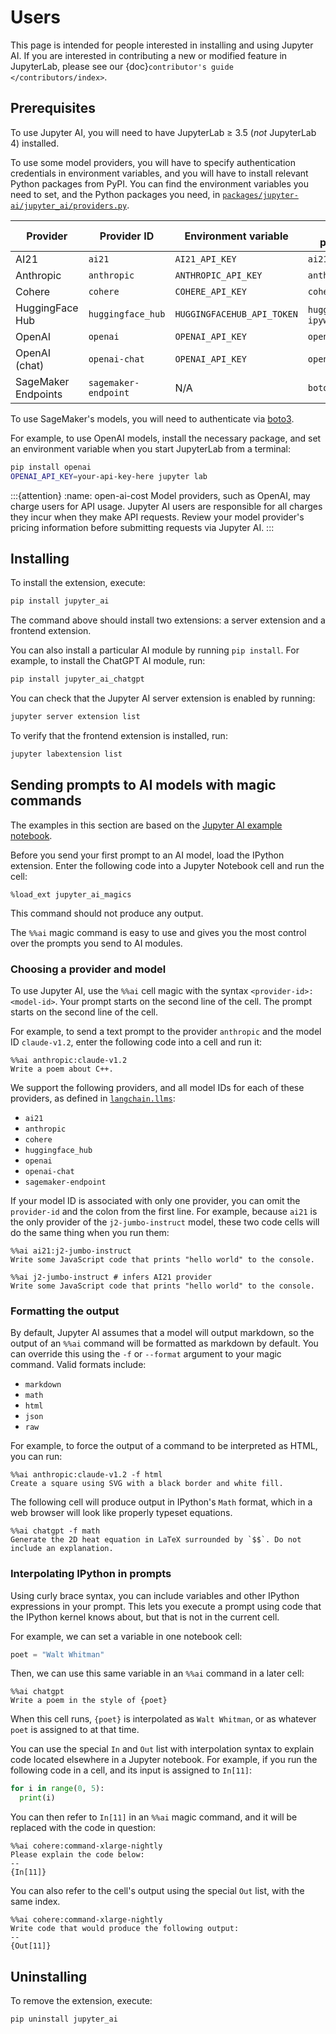 # Users

This page is intended for people interested in installing and using Jupyter AI. If you are interested in contributing a new or modified feature in JupyterLab, please see our {doc}`contributor's guide </contributors/index>`.

## Prerequisites

To use Jupyter AI, you will need to have JupyterLab ≥ 3.5 (*not* JupyterLab 4) installed.

To use some model providers, you will have to specify authentication credentials
in environment variables, and you will have to install relevant Python packages from PyPI.
You can find the environment variables you need to set, and the Python packages you need, in
[`packages/jupyter-ai/jupyter_ai/providers.py`](https://github.com/jupyterlab/jupyter-ai/blob/main/packages/jupyter-ai/jupyter_ai/providers.py).

| Provider            | Provider ID          | Environment variable       | Python package(s)               |
|---------------------|----------------------|----------------------------|---------------------------------|
| AI21                | `ai21`               | `AI21_API_KEY`             | `ai21`                          |
| Anthropic           | `anthropic`          | `ANTHROPIC_API_KEY`        | `anthropic`                     |
| Cohere              | `cohere`             | `COHERE_API_KEY`           | `cohere`                        |
| HuggingFace Hub     | `huggingface_hub`    | `HUGGINGFACEHUB_API_TOKEN` | `huggingface_hub`, `ipywidgets` |
| OpenAI              | `openai`             | `OPENAI_API_KEY`           | `openai`                        |
| OpenAI (chat)       | `openai-chat`        | `OPENAI_API_KEY`           | `openai`                        |
| SageMaker Endpoints | `sagemaker-endpoint` | N/A                        | `boto3`                         |

To use SageMaker's models, you will need to authenticate via
[boto3](https://github.com/boto/boto3).

For example, to use OpenAI models, install the necessary package, and set an environment
variable when you start JupyterLab from a terminal:

```bash
pip install openai
OPENAI_API_KEY=your-api-key-here jupyter lab
```

:::{attention}
:name: open-ai-cost
Model providers, such as OpenAI, may charge users for API usage. Jupyter AI users are
responsible for all charges they incur when they make API requests. Review your model
provider's pricing information before submitting requests via Jupyter AI.
:::

## Installing

To install the extension, execute:

```bash
pip install jupyter_ai
```

The command above should install two extensions: a server extension and a frontend extension.

You can also install a particular AI module by running `pip install`. For example, to install the ChatGPT AI module, run:

```bash
pip install jupyter_ai_chatgpt
```

You can check that the Jupyter AI server extension is enabled by running:

```bash
jupyter server extension list
```

To verify that the frontend extension is installed, run:

```bash
jupyter labextension list
```

## Sending prompts to AI models with magic commands

The examples in this section are based on the [Jupyter AI example notebook](https://github.com/jupyterlab/jupyter-ai/blob/main/examples/magics.ipynb).

Before you send your first prompt to an AI model, load the IPython extension.
Enter the following code into a Jupyter Notebook cell and run the cell:

```
%load_ext jupyter_ai_magics
```

This command should not produce any output.

The `%%ai` magic command is easy to use and gives you the most control over the
prompts you send to AI modules.

### Choosing a provider and model

To use Jupyter AI, use the `%%ai` cell magic with the
syntax `<provider-id>:<model-id>`. Your prompt starts on the second line of the cell.
The prompt starts on the second line of the cell.

For example, to send a text prompt to the provider `anthropic` and the model ID
`claude-v1.2`, enter the following code into a cell and run it:

```
%%ai anthropic:claude-v1.2
Write a poem about C++.
```

We support the following providers, and all model IDs for each of these
providers, as defined in [`langchain.llms`](https://langchain.readthedocs.io/en/latest/reference/modules/llms.html#module-langchain.llms):

- `ai21`
- `anthropic`
- `cohere`
- `huggingface_hub`
- `openai`
- `openai-chat`
- `sagemaker-endpoint`

If your model ID is associated with only one provider, you can omit the `provider-id` and
the colon from the first line. For example, because `ai21` is the only provider of the
`j2-jumbo-instruct` model, these two code cells will do the same thing when you run them:

```
%%ai ai21:j2-jumbo-instruct
Write some JavaScript code that prints "hello world" to the console.
```

```
%%ai j2-jumbo-instruct # infers AI21 provider
Write some JavaScript code that prints "hello world" to the console.
```

### Formatting the output

By default, Jupyter AI assumes that a model will output markdown, so the output of
an `%%ai` command will be formatted as markdown by default. You can override this
using the `-f` or `--format` argument to your magic command. Valid formats include:

- `markdown`
- `math`
- `html`
- `json`
- `raw`

For example, to force the output of a command to be interpreted as HTML, you can run:

```
%%ai anthropic:claude-v1.2 -f html
Create a square using SVG with a black border and white fill.
```

The following cell will produce output in IPython's `Math` format, which in a web browser
will look like properly typeset equations.

```
%%ai chatgpt -f math
Generate the 2D heat equation in LaTeX surrounded by `$$`. Do not include an explanation.
```

### Interpolating IPython in prompts

Using curly brace syntax, you can include variables and other IPython expressions in your
prompt. This lets you execute a prompt using code that the IPython kernel knows about,
but that is not in the current cell.

For example, we can set a variable in one notebook cell:

```python
poet = "Walt Whitman"
```

Then, we can use this same variable in an `%%ai` command in a later cell:

```
%%ai chatgpt
Write a poem in the style of {poet}
```

When this cell runs, `{poet}` is interpolated as `Walt Whitman`, or as whatever `poet`
is assigned to at that time.

You can use the special `In` and `Out` list with interpolation syntax to explain code
located elsewhere in a Jupyter notebook. For example, if you run the following code in
a cell, and its input is assigned to `In[11]`:

```python
for i in range(0, 5):
  print(i)
```

You can then refer to `In[11]` in an `%%ai` magic command, and it will be replaced
with the code in question:

```
%%ai cohere:command-xlarge-nightly
Please explain the code below:
--
{In[11]}
```

You can also refer to the cell's output using the special `Out` list, with the same index.

```
%%ai cohere:command-xlarge-nightly
Write code that would produce the following output:
--
{Out[11]}
```

## Uninstalling

To remove the extension, execute:

```bash
pip uninstall jupyter_ai
```
